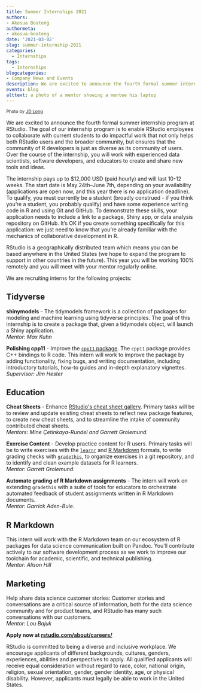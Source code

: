 ```yaml
---
title: Summer Internships 2021
authors:
- Akosua Boateng
authormeta:
- akosua-boateng
date: '2021-03-02'
slug: summer-internship-2021
categories:
  - Internships
tags:
  - Internships
blogcategories:
- Company News and Events 
description: We are excited to announce the fourth formal summer internship program at RStudio. The goal of our internship program is to enable RStudio employees to collaborate with current students to do impactful work that not only helps both RStudio users and the broader community, but ensures that the community of R developers is just as diverse as its community of users.
events: blog
alttext: a photo of a mentor showing a mentee his laptop
---
```

<sup>Photo by [JD Long](https://twitter.com/CMastication)</sup>

We are excited to announce the fourth formal summer internship program at RStudio. The goal of our internship program is to enable RStudio employees to collaborate with current students to do impactful work that not only helps both RStudio users and the broader community, but ensures that the community of R developers is just as diverse as its community of users. Over the course of the internship, you will work with experienced data scientists, software developers, and educators to create and share new tools and ideas.

The internship pays up to $12,000 USD (paid hourly) and will last 10-12 weeks. The start date is May 24th–June 7th, depending on your availability (applications are open now, and this year there is no application deadline). To qualify, you must currently be a student (broadly construed - if you think you’re a student, you probably qualify) and have some experience writing code in R and using Git and GitHub. To demonstrate these skills, your application needs to include a link to a package, Shiny app, or data analysis repository on GitHub. It’s OK if you create something specifically for this application: we just need to know that you’re already familiar with the mechanics of collaborative development in R.

RStudio is a geographically distributed team which means you can be based anywhere in the United States (we hope to expand the program to support in other countries in the future). This year you will be working 100% remotely and you will meet with your mentor regularly online.



We are recruiting interns for the following projects:

## Tidyverse

**shinymodels** - The tidymodels framework is a collection of packages for modeling and machine learning using tidyverse principles. The goal of this internship is to create a package that, given a tidymodels object, will launch a Shiny application.<br>
*Mentor: Max Kuhn*
 
 
 
**Polishing cpp11** - Improve the [`cpp11` package]( https://cpp11.r-lib.org/). The `cpp11` package provides C++ bindings to R code. This intern will work to improve the package by adding functionality, fixing bugs, and writing documentation, including introductory tutorials, how-to guides and in-depth explanatory vignettes.<br>
*Supervisor: Jim Hester*
 
 
## Education

**Cheat Sheets** - Enhance [RStudio's cheat sheet gallery](https://rstudio.com/resources/cheatsheets/). Primary tasks will be to review and update existing cheat sheets to reflect new package features, to create new cheat sheets, and to streamline the intake of community contributed cheat sheets. <br>
*Mentors: Mine Çetinkaya-Rundel and Garrett Grolemund.*

**Exercise Content** - Develop practice content for R users. Primary tasks will be to write exercises with the [`learnr`](https://rstudio.github.io/learnr/) and [R Markdown](https://rmarkdown.rstudio.com/) formats, to write grading checks with [`gradethis`](https://rstudio-education.github.io/gradethis/), to organize exercises in a git repository, and to identify and clean example datasets for R learners. <br>
*Mentor: Garrett Grolemund.*

**Automate grading of R Markdown assignments** - The intern will work on extending `gradethis` with a suite of tools for educators to orchestrate automated feedback of student assignments written in R Markdown documents. <br>
*Mentor: Garrick Aden-Buie.*


## R Markdown

This intern will work with the R Markdown team on our ecosystem of R packages for data science communication built on Pandoc. You'll contribute actively to our software development process as we work to improve our toolchain for academic, scientific, and technical publishing.<br>
*Mentor: Alison Hill*

## Marketing

Help share data science customer stories: Customer stories and conversations are a critical source of information, both for the data science community and for product teams, and RStudio has many such conversations with our customers. <br>
*Mentor: Lou Bajuk*


**Apply now at [rstudio.com/about/careers/](https://rstudio.com/about/careers/)**

RStudio is committed to being a diverse and inclusive workplace. We encourage applicants of different backgrounds, cultures, genders, experiences, abilities and perspectives to apply. All qualified applicants will receive equal consideration without regard to race, color, national origin, religion, sexual orientation, gender, gender identity, age, or physical disability. However, applicants must legally be able to work in the United States.



